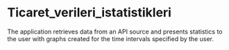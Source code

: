 # Ticaret_verileri_istatistikleri
The application retrieves data from an API source and presents statistics to the user with graphs created for the time intervals specified by the user.

